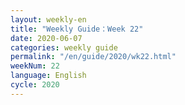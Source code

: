 ```yaml
---
layout: weekly-en
title: "Weekly Guide：Week 22"
date: 2020-06-07
categories: weekly guide
permalink: "/en/guide/2020/wk22.html"
weekNum: 22
language: English
cycle: 2020
---
```

